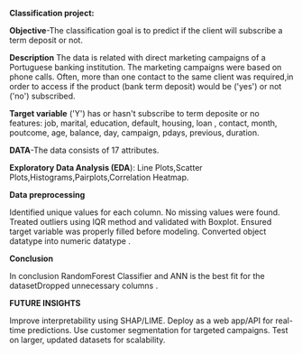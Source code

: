 **Classification project:**

**Objective**-The classification goal is to predict if the client will subscribe a term deposit or not.

**Description**
The data is related with direct marketing campaigns of a Portuguese banking institution. The marketing campaigns were based on phone calls. Often, more than one contact to the same client was required,in order to access if the product (bank term deposit) would be ('yes') or not ('no') subscribed. 

**Target variable**
('Y') has or hasn't subscribe to term deposite or no features: job, marital, education, default, housing, loan , contact, month, poutcome, age, balance, day, campaign, pdays, previous, duration. 

**DATA**-The data consists of 17 attributes.

**Exploratory Data Analysis (EDA**): 
Line Plots,Scatter Plots,Histograms,Pairplots,Correlation Heatmap.

**Data preprocessing**

Identified unique values for each column.
No missing values were found.
Treated outliers using IQR method and validated with Boxplot.
Ensured target variable was properly filled before modeling.
Converted object datatype into numeric datatype .

**Conclusion**

 In conclusion RandomForest Classifier and ANN is the best fit for the datasetDropped unnecessary columns .
      
**FUTURE INSIGHTS**

Improve interpretability using SHAP/LIME.
Deploy as a web app/API for real-time predictions.
Use customer segmentation for targeted campaigns.
Test on larger, updated datasets for scalability.


